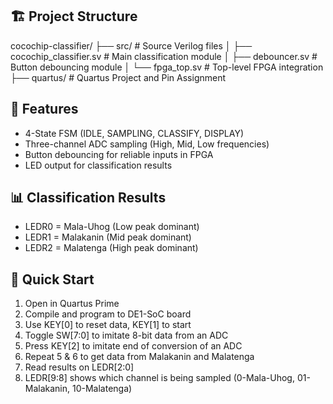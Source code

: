 ## 🏗️ Project Structure
cocochip-classifier/
├── src/ # Source Verilog files
│ ├── cocochip_classifier.sv # Main classification module
│ ├── debouncer.sv # Button debouncing module
│ └── fpga_top.sv # Top-level FPGA integration
├── quartus/ # Quartus Project and Pin Assignment


## 🎯 Features
- 4-State FSM (IDLE, SAMPLING, CLASSIFY, DISPLAY)
- Three-channel ADC sampling (High, Mid, Low frequencies)
- Button debouncing for reliable inputs in FPGA
- LED output for classification results

## 📊 Classification Results
- LEDR0 = Mala-Uhog (Low peak dominant)
- LEDR1 = Malakanin (Mid peak dominant)  
- LEDR2 = Malatenga (High peak dominant)

## 🚀 Quick Start
1. Open in Quartus Prime
2. Compile and program to DE1-SoC board
3. Use KEY[0] to reset data, KEY[1] to start
4. Toggle SW[7:0] to imitate 8-bit data from an ADC
5. Press KEY[2] to imitate end of conversion of an ADC
6. Repeat 5 & 6 to get data from Malakanin and Malatenga
7. Read results on LEDR[2:0]
8. LEDR[9:8] shows which channel is being sampled (0-Mala-Uhog, 01-Malakanin, 10-Malatenga)
